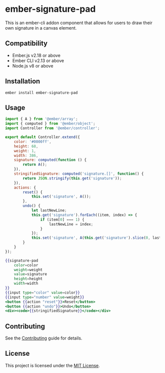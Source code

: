 # ember-signature-pad

This is an ember-cli addon component that allows for users to draw their own signature in a canvas element.


Compatibility
------------------------------------------------------------------------------

* Ember.js v2.18 or above
* Ember CLI v2.13 or above
* Node.js v8 or above


Installation
------------------------------------------------------------------------------

```
ember install ember-signature-pad
```


Usage
------------------------------------------------------------------------------

```javascript
import { A } from '@ember/array';
import { computed } from '@ember/object';
import Controller from '@ember/controller';

export default Controller.extend({
    color: '#0000ff',
    height: 68,
    weight: 1,
    width: 386,
    signature: computed(function () {
        return A();
    }),
    stringifiedSignature: computed('signature.[]', function() {
        return JSON.stringify(this.get('signature'));
    }),
    actions: {
        reset() {
            this.set('signature', A());
        },
        undo() {
            let lastNewLine;
            this.get('signature').forEach((item, index) => {
                if (item[0] === 1) {
                    lastNewLine = index;
                }
            });
            this.set('signature', A(this.get('signature').slice(0, lastNewLine)));
        }
    }
});

```

```handlebars
{{signature-pad
    color=color
    weight=weight
    value=signature
    height=height
    width=width
}}
{{input type="color" value=color}}
{{input type="number" value=weight}}
<button {{action "reset"}}>Reset</button>
<button {{action "undo"}}>Undo</button>
<div><code>{{stringifiedSignature}}</code></div>
```

Contributing
------------------------------------------------------------------------------

See the [Contributing](CONTRIBUTING.md) guide for details.


License
------------------------------------------------------------------------------

This project is licensed under the [MIT License](LICENSE.md).
